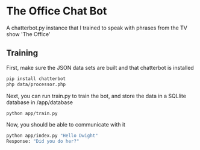 # The Office Chat Bot
A chatterbot.py instance that I trained to speak with phrases from the TV show 'The Office'

## Training
First, make sure the JSON data sets are built and that chatterbot is installed

```bash
pip install chatterbot
php data/processor.php
```

Next, you can run train.py to train the bot, and store the data in a SQLlite database in /app/database

```bash
python app/train.py
```

Now, you should be able to communicate with it
```bash
python app/index.py "Hello Dwight"
Response: "Did you do her?"
```